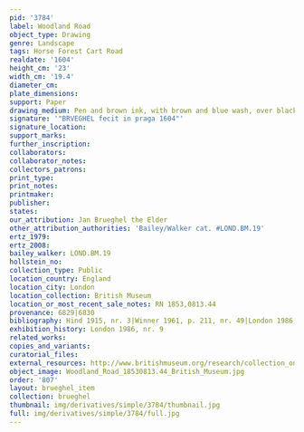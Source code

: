 ```yaml
---
pid: '3784'
label: Woodland Road
object_type: Drawing
genre: Landscape
tags: Horse Forest Cart Road
realdate: '1604'
height_cm: '23'
width_cm: '19.4'
diameter_cm: 
plate_dimensions: 
support: Paper
drawing_medium: Pen and brown ink, with brown and blue wash, over black chalk
signature: '"BRVEGHEL fecit in praga 1604"'
signature_location: 
support_marks: 
further_inscription: 
collaborators: 
collaborator_notes: 
collectors_patrons: 
print_type: 
print_notes: 
printmaker: 
publisher: 
states: 
our_attribution: Jan Brueghel the Elder
other_attribution_authorities: 'Bailey/Walker cat. #LOND.BM.19'
ertz_1979: 
ertz_2008: 
bailey_walker: LOND.BM.19
hollstein_no: 
collection_type: Public
location_country: England
location_city: London
location_collection: British Museum
location_or_most_recent_sale_notes: RN 1853,0813.44
provenance: 6829|6830
bibliography: Hind 1915, nr. 3|Winner 1961, p. 211, nr. 49|London 1986, nr. 9
exhibition_history: London 1986, nr. 9
related_works: 
copies_and_variants: 
curatorial_files: 
external_resources: http://www.britishmuseum.org/research/collection_online/collection_object_details.aspx?objectId=712250&partId=1&searchText=1853%2C0813.44&view=list&page=1
object_image: Woodland_Road_18530813.44_British_Museum.jpg
order: '807'
layout: brueghel_item
collection: brueghel
thumbnail: img/derivatives/simple/3784/thumbnail.jpg
full: img/derivatives/simple/3784/full.jpg
---
```

